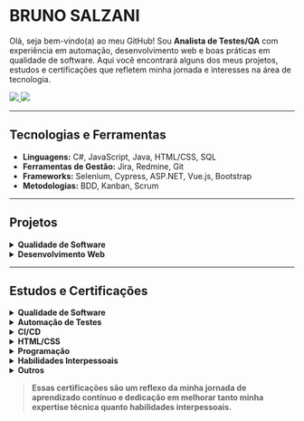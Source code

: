# BRUNO SALZANI

Olá, seja bem-vindo(a) ao meu GitHub! Sou **Analista de Testes/QA** com experiência em automação, desenvolvimento web e boas práticas em qualidade de software. Aqui você encontrará alguns dos meus projetos, estudos e certificações que refletem minha jornada e interesses na área de tecnologia.

<div>
  <a href="https://www.linkedin.com/in/brunosalzani" target="_blank">
    <img src="https://img.shields.io/badge/-LinkedIn-%230077B5?style=for-the-badge&logo=linkedin&logoColor=white" target="_blank">
  </a>
  <a href="mailto:brunosalzani@hotmail.com">
    <img src="https://img.shields.io/badge/-Email-%23333?style=for-the-badge&logo=gmail&logoColor=white" target="_blank">
  </a>
</div>

---

##  Tecnologias e Ferramentas

- **Linguagens:** C#, JavaScript, Java, HTML/CSS, SQL
- **Ferramentas de Gestão:** Jira, Redmine, Git
- **Frameworks:** Selenium, Cypress, ASP.NET, Vue.js, Bootstrap
- **Metodologias:** BDD, Kanban, Scrum

---

##  Projetos

<details>
<summary><b> Qualidade de Software</b></summary>
  
* 01/2025 - [Automação de Teste - Selenium Java (Leilões)](https://github.com/bruno-salzani/automation-selenium-leiloes)
* 12/2024 - [Automação de Teste - Cypress JS (Adopet)](https://github.com/bruno-salzani/test-cypress-adopet)
* 05/2024 - [Teste de Software - LMS (Neolude)](https://github.com/bruno-salzani/manual-test-neolude)
* 03/2024 - [Teste de Software - Gameficação (Natura)](https://github.com/bruno-salzani/teste-software-funcionalidades-natura)
* 02/2024 - [Automação de Teste - Cypress JS (Neolude)](https://github.com/bruno-salzani/cypress-lms-automation)
* 12/2023 - [Teste de Software - APP Mobile (Prudential)](https://github.com/bruno-salzani/manual-test-prudential) 
   
</details>

<details>
<summary><b> Desenvolvimento Web</b></summary>

* 06/2025 - [Clinica Nova Vida](https://github.com/bruno-salzani/clinica-novavida/)
* 04/2023 - [CSS Minify](https://github.com/bruno-salzani/minifycss)
* 03/2023 - [Binary to Decimal](https://github.com/bruno-salzani/bin2dec)
* 08/2021 - [Blog Terceira Idade](https://github.com/bruno-salzani/blog-terceira-idade)
* 06/2021 - [Terceira Idade](https://github.com/bruno-salzani/terceira-idade)
* 05/2021 - [HTML Courses](https://github.com/bruno-salzani/html-courses)
* 04/2021 - [HTML Presentation](https://github.com/bruno-salzani/html-presentation)
* 03/2021 - [HTML Barbershop](https://github.com/bruno-salzani/html-barbershop)
  
</details>

---

##  Estudos e Certificações

<details>
<summary><b> Qualidade de Software</b></summary>
  
* 01/2025 - [Testes em .NET: integração e entrega contínua com Azure DevOps](https://cursos.alura.com.br/certificate/dbf97068-5a4b-424f-8b22-e475ea61cf72?lang) <sub>(Alura)</sub> <br>
* 12/2022 - [Carreira QA: processos e automação de testes](https://cursos.alura.com.br/degree/certificate/0395f251-befa-43e4-b7f7-3c0158554247) <sub>(Alura)</sub> <br>
* 11/2022 - [Quality Assurance: plano de testes e gestão de bugs](https://cursos.alura.com.br/certificate/2c8eaa73-b5c0-413c-93de-5457fbab3ef6) <sub>(Alura)</sub><br>
* 10/2022 - [BDD e Java: Behavior Driven Development com Cucumber](https://cursos.alura.com.br/certificate/b1956ef4-b9e1-4820-ba40-e2d1163e9068) <sub>(Alura)</sub> <br>
* 09/2022 - [Gerenciamento de qualidade de software parte 1: o documento MDS](https://cursos.alura.com.br/certificate/9e370fee-fc12-4a07-917a-302b048019b3) <sub>(Alura)</sub><br>
* 06/2021 - [Fundamentos Quality Assurance: TestPlan e boas práticas](https://cursos.alura.com.br/certificate/48e29980-9af3-4ba1-b2fa-0a7bbae60793) <sub>(Alura)</sub><br>

</details>

<details>
<summary><b> Automação de Testes</b></summary>
  
* 12/2024 - [Selenium: testes automatizados de aceitação em Java](https://cursos.alura.com.br/certificate/0367c0df-4ac4-44d3-bee8-c15bfa2d257d?lang) <sub>(Alura)</sub> <br>
* 12/2024 - [Cypress: automatizando testes E2E](https://cursos.alura.com.br/certificate/5c3f390b-eb84-46db-abf6-300bfd1adb33?lang=pt_BR) <sub>(Alura)</sub> <br>
* 11/2022 - [Cypress: automação de testes E2E](https://cursos.alura.com.br/certificate/d6e6ce51-7660-40b5-8981-85d952c6ef1c) <sub>(Alura)</sub> <br>
* 09/2022 - [Testes em .NET: testes de interface usando Selenium](https://cursos.alura.com.br/certificate/342ad3d1-def3-4213-aadf-3d909371112d) <sub>(Alura)</sub> <br>
* 12/2019 - [Selenium WebDriver e C# parte 1: testes da sua web app](https://cursos.alura.com.br/certificate/14289510-7e48-4794-9473-10c18004a68b) <sub>(Alura)</sub> <br>
* 08/2018 - [Selenium: Testes automatizados de aceitação em .NET](https://cursos.alura.com.br/certificate/e2ec4168-3554-441f-a714-aa4438510503) <sub>(Alura)</sub> <br>

</details>

<details>
<summary><b> CI/CD </b></summary>
  
* 02/2025 - [Integração Contínua: mais qualidade e menos risco no desenvolvimento](https://cursos.alura.com.br/user/bruno-salzani/course/desenvolvimento-software-integracao-continua/certificate) <sub>(Alura)</sub> <br>
* 01/2025 - [Testes em .NET: integração e entrega contínua com Azure DevOps](https://cursos.alura.com.br/certificate/dbf97068-5a4b-424f-8b22-e475ea61cf72?lang) <sub>(Alura)</sub> <br>

</details>

<details>
<summary><b> HTML/CSS </b></summary>

* 05/2022 - [Layouts Responsivos: trabalhando com layouts mobile](https://cursos.alura.com.br/certificate/b7400ec7-b6a0-48e3-a3cb-9b690b39be60) <sub>(Alura)</sub> <br>
* 02/2021 - [Web Design Responsivo: Páginas que se adaptam do mobile ao desk](https://cursos.alura.com.br/certificate/4bda398d-2d2d-42ed-a9b9-cf12bcd17e1c) <sub>(Alura)</sub> <br>
* 01/2021 - [Flexbox: posicione elementos na tela](https://cursos.alura.com.br/certificate/1e25c3b2-d4e9-4e0b-aaa6-8033fa1afb0c) <sub>(Alura)</sub> <br>
* 01/2021 - [HTML5 e CSS3 parte 4: avançando no CSS](https://cursos.alura.com.br/certificate/ad012211-a9d6-4b3c-a8b8-c80a6f08b63d) <sub>(Alura)</sub> <br>
* 11/2019 - [Arquitetura CSS: descomplicando os problemas](https://cursos.alura.com.br/certificate/15188794-4aab-4a32-9b5f-4a1d3de8b23d) <sub>(Alura)</sub> <br>
* 11/2019 - [Bootstrap 4: criando uma landing page responsiva](https://cursos.alura.com.br/certificate/aff894c5-b2ae-4f98-a84f-22270488cf79) <sub>(Alura)</sub> <br>
* 11/2019 - [Bootstrap: criação de uma single-page responsiva](https://cursos.alura.com.br/certificate/2a0adb8a-fa81-4e18-ae24-e5edb390cd5b) <sub>(Alura)</sub> <br>
* 10/2019 - [HTML5 e CSS3 II: Turbinando as suas páginas](https://cursos.alura.com.br/certificate/b97424a9-97bc-4077-8091-8d0bd1ff247c) <sub>(Alura)</sub> <br>
* 10/2019 - [HTML5 e CSS3 I: Suas primeiras páginas da Web](https://cursos.alura.com.br/certificate/6ac2fe58-1b2c-436c-bdbc-0824b9ccc1a5) <sub>(Alura)</sub> <br>
* 09/2019 - [HTML5 e CSS3 parte 3: trabalhando com formulários e tabelas](https://cursos.alura.com.br/certificate/4e143324-cf13-4bdf-b8e9-822825686c4d) <sub>(Alura)</sub> <br>
* 09/2019 - [HTML5 e CSS3 parte 2: posicionamento, listas e navegação](https://cursos.alura.com.br/certificate/00979dc6-15ba-43f9-bc5a-23c0ee7be7a7) <sub>(Alura)</sub> <br>
* 09/2019 - [HTML5 e CSS3 parte 1: crie uma página da Web](https://cursos.alura.com.br/certificate/1209abd4-85e0-4562-a32c-10ecb7fc886f) <sub>(Alura)</sub> <br>

</details>
 
<details>
<summary><b> Programação </b></summary>

* 10/2022 - [JavaScript e HTML: desenvolva um jogo e pratique lógica de programação](https://cursos.alura.com.br/certificate/c3abd570-36ac-4f45-adb9-8a79744dc5bd) <sub>(Alura)</sub> <br>
* 03/2021 - [Formação Vue.js](https://cursos.alura.com.br/degree/certificate/b27389b5-9622-4515-b751-810c5b540e30) <sub>(Alura)</sub> <br>
* 06/2020 - [Node.js Parte 1: Inovando com JavaScript no backend](https://cursos.alura.com.br/certificate/a235a5a5-ffb8-4fd7-9a85-a2c784d784c7) <sub>(Alura)</sub> <br>
* 05/2020 - [Python: começando com a linguagem](https://cursos.alura.com.br/user/bruno-salzani/course/python-introducao-a-linguagem/certificate) <sub>(Alura)</sub> <br>
* 02/2020 - [JavaScript: programando na linguagem da web](https://cursos.alura.com.br/certificate/ce4fce5e-5654-4d9e-ae48-66f7c9a4d779) <sub>(Alura)</sub> <br>
* 12/2018 - [Formação C# e orientação a objetos](https://cursos.alura.com.br/degree/certificate/ca8bf1a4-bf4d-47ab-8826-d4de8b0f06d5)  <sub>(Alura)</sub> <br>
* 08/2018 - [JavaScript: conhecendo o Browser e padrões de projeto](https://cursos.alura.com.br/certificate/334e425b-c8a1-49ed-8e29-ee64be9a8ce9) <sub>(Alura)</sub> <br>
* 06/2018 - [Programador de Sistemas](https://www1.intranet.sp.senac.br/senac_solution/pss/relatorios/certificados/NBASVIARAPIDA/mod29.cfm?CRYPTALGID=8a7656e2-cd47-11eb-9977-f7340aa3fd80&dt=2021-06-14-16.34.31.000000) <sub>(Senac)</sub> <br>
* 08/2014 - [Programador C#](https://github.com/bruno-salzani/bruno-salzani/blob/main/Certificados/Certificado%20Programador.png) <sub>(Microcenter)</sub> <br>


</details>

<details>
<summary><b> Habilidades Interpessoais</b></summary>

* 04/2024 - [Equipes ágeis: organizando os papéis em uma equipe](https://cursos.alura.com.br/user/bruno-salzani/course/equipes-ageis-organizando-papeis-equipe/certificate) <sub>(Alura)</sub> <br>
* 02/2024 - [Formação Líderes Inspand Comunicação e Feedback](https://github.com/bruno-salzani/bruno-salzani/blob/main/Certificados/Forma%C3%A7%C3%A3o%20L%C3%ADderes%20Inspand%20Comunica%C3%A7%C3%A3o%20e%20Feedback.pdf) <sub>(Inspand)</sub> <br>
* 10/2022 - [Organização de Equipes Ágeis: os papéis existentes em uma equipe](https://cursos.alura.com.br/user/bruno-salzani/course/organizando-equipes-ageis/certificate) <sub>(Alura)</sub> <br>
* 10/2022 - [Liderança: aprendendo sobre a missão e propósito de liderar pessoas](https://cursos.alura.com.br/user/bruno-salzani/course/primeira-lideranca-aprendendo-liderar-pessoas/certificate) <sub>(Alura)</sub> <br>
* 01/2022 - [Liderança: práticas de gestão e melhorias](https://cursos.alura.com.br/user/bruno-salzani/course/lideranca-pratica-gestao-melhorias/certificate) <sub>(Alura)</sub> <br>
* 11/2021 - [Delegação de tarefas: obtenha o melhor do seu time](https://cursos.alura.com.br/user/bruno-salzani/course/delegacao-de-tarefas/certificate) <sub>(Alura)</sub> <br>
* 10/2021 - [Relacionamento interpessoal: aprenda a lidar melhor com você e com o outro](https://cursos.alura.com.br/user/bruno-salzani/course/relacionamento-pessoal/certificate) <sub>(Alura)</sub> <br>
* 12/2019 - [Scrum: agilidade em seu projeto](https://cursos.alura.com.br/user/bruno-salzani/course/agile-scrum/certificate) <sub>(Alura)</sub> <br>

</details>

<details>
<summary><b> Outros</b></summary>
  
* 03/2024 - [Git e GitHub: compartilhando e colaborando em projetos](https://cursos.alura.com.br/user/bruno-salzani/course/git-github-compartilhando-colaborando-projetos/certificate) <sub>(Alura)</sub> <br>
* 10/2022 - [Git e Github: controle e compartilhe seu código](https://cursos.alura.com.br/user/bruno-salzani/course/git-github-controle-de-versao/certificate) <sub>(Alura)</sub> <br>
* 08/2020 - [Funções com Excel: operações matemáticas e filtros](https://cursos.alura.com.br/user/bruno-salzani/course/excel-funcoes/certificate) <sub>(Alura)</sub> <br>
* 08/2020 - [Excel procv: lógica booleana e busca por valores](https://cursos.alura.com.br/user/bruno-salzani/course/excel-procv/certificate) <sub>(Alura)</sub> <br>
* 07/2020 - [Excel: domine o editor de planilhas](https://cursos.alura.com.br/user/bruno-salzani/course/excel-introducao/certificate) <sub>(Alura)</sub> <br>
* 02/2020 - [Hackaton Isat Edtechs](https://github.com/bruno-salzani/bruno-salzani/blob/main/Certificados/certificado%20hackaton.png) <sub>(Inspand)</sub> <br>
* 08/2018 - [HTTP: Entendendo a web por baixo dos panos](https://cursos.alura.com.br/certificate/bruno-salzani/http-fundamentos) <sub>(Alura)</sub> <br>
* 12/2014 - [Web Designer](https://github.com/bruno-salzani/bruno-salzani/blob/main/Certificados/certificado%20web%20designer.png) <sub>(Microcenter)</sub> <br>

</details>


> **Essas certificações são um reflexo da minha jornada de aprendizado contínuo e dedicação em melhorar tanto minha expertise técnica quanto habilidades interpessoais.**
